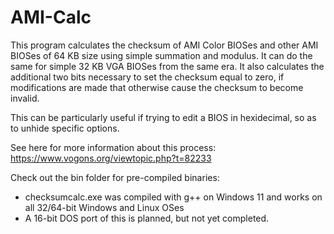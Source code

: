 # AMI-Calc

This program calculates the checksum of AMI Color BIOSes and other AMI BIOSes of 64 KB size using simple summation and modulus. It can do the same for simple 32 KB VGA BIOSes from the same era. It also calculates the additional two bits necessary to set the checksum equal to zero, if modifications are made that otherwise cause the checksum to become invalid.

This can be particularly useful if trying to edit a BIOS in hexidecimal, so as to unhide specific options.

See here for more information about this process: https://www.vogons.org/viewtopic.php?t=82233

Check out the bin folder for pre-compiled binaries:
 - checksumcalc.exe was compiled with g++ on Windows 11 and works on all 32/64-bit Windows and Linux OSes
 - A 16-bit DOS port of this is planned, but not yet completed.
